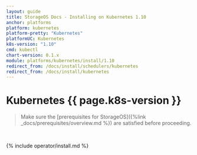 ```yaml
---
layout: guide
title: StorageOS Docs - Installing on Kubernetes 1.10
anchor: platforms
platform: kubernetes
platform-pretty: "Kubernetes"
platformUC: Kubernetes
k8s-version: "1.10"
cmd: kubectl
chart-version: 0.1.x
module: platforms/kubernetes/install/1.10
redirect_from: /docs/install/schedulers/kubernetes
redirect_from: /docs/install/kubernetes
---
```


# Kubernetes {{ page.k8s-version }}

> Make sure the 
> [prerequisites for StorageOS]({%link _docs/prerequisites/overview.md %}) are
> satisfied before proceeding.

&nbsp;

{% include operator/install.md %}
